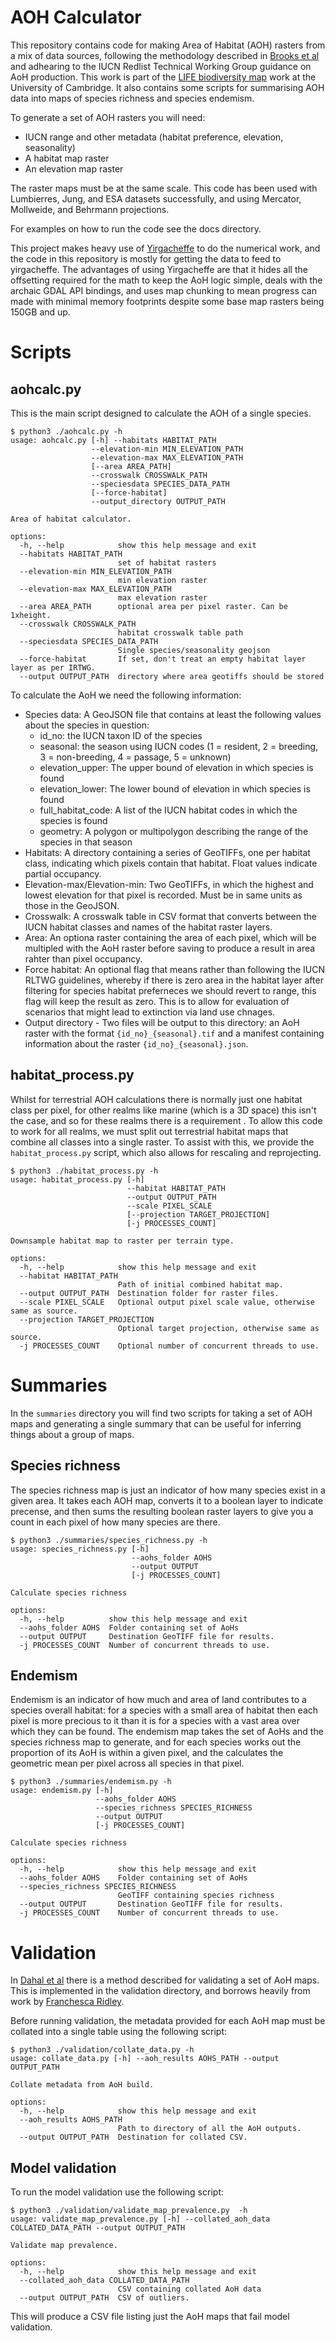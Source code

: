 # AOH Calculator

This repository contains code for making Area of Habitat (AOH) rasters from a mix of data sources, following the methodology described in [Brooks et al](https://www.cell.com/trends/ecology-evolution/fulltext/S0169-5347(19)30189-2) and adhearing to the IUCN Redlist Technical Working Group guidance on AoH production. This work is part of the [LIFE biodiversity map](https://www.cambridge.org/engage/coe/article-details/660e6f08418a5379b00a82b2) work at the University of Cambridge. It also contains some scripts for summarising AOH data into maps of species richness and species endemism.

To generate a set of AOH rasters you will need:

- IUCN range and other metadata (habitat preference, elevation, seasonality)
- A habitat map raster
- An elevation map raster

The raster maps must be at the same scale. This code has been used with Lumbierres, Jung, and ESA datasets successfully, and using Mercator, Mollweide, and Behrmann projections.

For examples on how to run the code see the docs directory.

This project makes heavy use of [Yirgacheffe](https://github.com/quantifyearth/yirgacheffe) to do the numerical work, and the code in this repository is mostly for getting the data to feed to yirgacheffe. The advantages of using Yirgacheffe are that it hides all the offsetting required for the math to keep the AoH logic simple, deals with the archaic GDAL API bindings, and uses map chunking to mean progress can made with minimal memory footprints despite some base map rasters being 150GB and up.

# Scripts

## aohcalc.py

This is the main script designed to calculate the AOH of a single species.

```SystemShell
$ python3 ./aohcalc.py -h
usage: aohcalc.py [-h] --habitats HABITAT_PATH
                  --elevation-min MIN_ELEVATION_PATH
                  --elevation-max MAX_ELEVATION_PATH
                  [--area AREA_PATH]
                  --crosswalk CROSSWALK_PATH
                  --speciesdata SPECIES_DATA_PATH
                  [--force-habitat]
                  --output_directory OUTPUT_PATH

Area of habitat calculator.

options:
  -h, --help            show this help message and exit
  --habitats HABITAT_PATH
                        set of habitat rasters
  --elevation-min MIN_ELEVATION_PATH
                        min elevation raster
  --elevation-max MAX_ELEVATION_PATH
                        max elevation raster
  --area AREA_PATH      optional area per pixel raster. Can be 1xheight.
  --crosswalk CROSSWALK_PATH
                        habitat crosswalk table path
  --speciesdata SPECIES_DATA_PATH
                        Single species/seasonality geojson
  --force-habitat       If set, don't treat an empty habitat layer layer as per IRTWG.
  --output OUTPUT_PATH  directory where area geotiffs should be stored

```

To calculate the AoH we need the following information:

- Species data: A GeoJSON file that contains at least the following values about the species in question:
  - id_no: the IUCN taxon ID of the species
  - seasonal: the season using IUCN codes (1 = resident, 2 = breeding, 3 = non-breeding, 4 = passage, 5 = unknown)
  - elevation_upper: The upper bound of elevation in which species is found
  - elevation_lower: The lower bound of elevation in which species is found
  - full_habitat_code: A list of the IUCN habitat codes in which the species is found
  - geometry: A polygon or multipolygon describing the range of the species in that season
- Habitats: A directory containing a series of GeoTIFFs, one per habitat class, indicating which pixels contain that habitat. Float values indicate partial occupancy.
- Elevation-max/Elevation-min: Two GeoTIFFs, in which the highest and lowest elevation for that pixel is recorded. Must be in same units as those in the GeoJSON.
- Crosswalk: A crosswalk table in CSV format that converts between the IUCN habitat classes and names of the habitat raster layers.
- Area: An optiona raster containing the area of each pixel, which will be multipled with the AoH raster before saving to produce a result in area rahter than pixel occupancy.
- Force habitat: An optional flag that means rather than following the IUCN RLTWG guidelines, whereby if there is zero area in the habitat layer after filtering for species habitat preferneces we should revert to range, this flag will keep the result as zero. This is to allow for evaluation of scenarios that might lead to extinction via land use chnages.
- Output directory - Two files will be output to this directory: an AoH raster with the format `{id_no}_{seasonal}.tif` and a manifest containing information about the raster `{id_no}_{seasonal}.json`.

## habitat_process.py

Whilst for terrestrial AOH calculations there is normally just one habitat class per pixel, for other realms like marine (which is a 3D space) this isn't the case, and so for these realms there is a requirement . To allow this code to work for all realms, we must split out terrestrial habitat maps that combine all classes into a single raster. To assist with this, we provide the `habitat_process.py` script, which also allows for rescaling and reprojecting.

```SystemShell
$ python3 ./habitat_process.py -h
usage: habitat_process.py [-h]
                          --habitat HABITAT_PATH
                          --output OUTPUT_PATH
                          --scale PIXEL_SCALE
                          [--projection TARGET_PROJECTION]
                          [-j PROCESSES_COUNT]

Downsample habitat map to raster per terrain type.

options:
  -h, --help            show this help message and exit
  --habitat HABITAT_PATH
                        Path of initial combined habitat map.
  --output OUTPUT_PATH  Destination folder for raster files.
  --scale PIXEL_SCALE   Optional output pixel scale value, otherwise same as source.
  --projection TARGET_PROJECTION
                        Optional target projection, otherwise same as source.
  -j PROCESSES_COUNT    Optional number of concurrent threads to use.
```

# Summaries

In the `summaries` directory you will find two scripts for taking a set of AOH maps and generating a single summary that can be useful for inferring things about a group of maps.

## Species richness

The species richness map is just an indicator of how many species exist in a given area. It takes each AOH map, converts it to a boolean layer to indicate precense, and then sums the resulting boolean raster layers to give you a count in each pixel of how many species are there.

```SystemShell
$ python3 ./summaries/species_richness.py -h
usage: species_richness.py [-h]
                           --aohs_folder AOHS
                           --output OUTPUT
                           [-j PROCESSES_COUNT]

Calculate species richness

options:
  -h, --help          show this help message and exit
  --aohs_folder AOHS  Folder containing set of AoHs
  --output OUTPUT     Destination GeoTIFF file for results.
  -j PROCESSES_COUNT  Number of concurrent threads to use.
```

## Endemism

Endemism is an indicator of how much and area of land contributes to a species overall habitat: for a species with a small area of habitat then each pixel is more precious to it than it is for a species with a vast area over which they can be found. The endemism map takes the set of AoHs and the species richness map to generate, and for each species works out the proportion of its AoH is within a given pixel, and the calculates the geometric mean per pixel across all species in that pixel.

```SystemShell
$ python3 ./summaries/endemism.py -h
usage: endemism.py [-h]
                   --aohs_folder AOHS
                   --species_richness SPECIES_RICHNESS
                   --output OUTPUT
                   [-j PROCESSES_COUNT]

Calculate species richness

options:
  -h, --help            show this help message and exit
  --aohs_folder AOHS    Folder containing set of AoHs
  --species_richness SPECIES_RICHNESS
                        GeoTIFF containing species richness
  --output OUTPUT       Destination GeoTIFF file for results.
  -j PROCESSES_COUNT    Number of concurrent threads to use.
```

# Validation

In [Dahal et al](https://gmd.copernicus.org/articles/15/5093/2022/) there is a method described for validating a set of AoH maps. This is implemented in the validation directory, and borrows heavily from work by [Franchesca Ridley](https://www.researchgate.net/profile/Francesca-Ridley).

Before running validation, the metadata provided for each AoH map must be collated into a single table using the following script:

```SystemShell
$ python3 ./validation/collate_data.py -h
usage: collate_data.py [-h] --aoh_results AOHS_PATH --output OUTPUT_PATH

Collate metadata from AoH build.

options:
  -h, --help            show this help message and exit
  --aoh_results AOHS_PATH
                        Path to directory of all the AoH outputs.
  --output OUTPUT_PATH  Destination for collated CSV.
```

## Model validation

To run the model validation use the following script:

```SystemShell
$ python3 ./validation/validate_map_prevalence.py  -h
usage: validate_map_prevalence.py [-h] --collated_aoh_data COLLATED_DATA_PATH --output OUTPUT_PATH

Validate map prevalence.

options:
  -h, --help            show this help message and exit
  --collated_aoh_data COLLATED_DATA_PATH
                        CSV containing collated AoH data
  --output OUTPUT_PATH  CSV of outliers.
```

This will produce a CSV file listing just the AoH maps that fail model validation.
